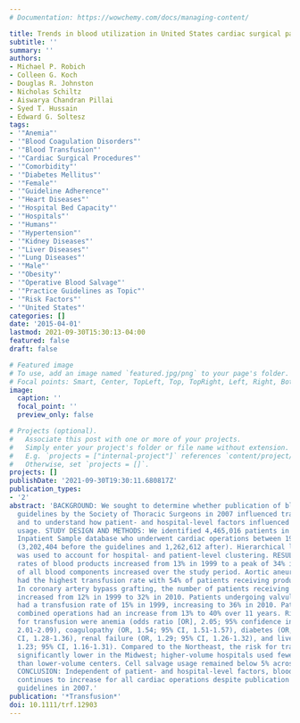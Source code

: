 ```yaml
---
# Documentation: https://wowchemy.com/docs/managing-content/

title: Trends in blood utilization in United States cardiac surgical patients
subtitle: ''
summary: ''
authors:
- Michael P. Robich
- Colleen G. Koch
- Douglas R. Johnston
- Nicholas Schiltz
- Aiswarya Chandran Pillai
- Syed T. Hussain
- Edward G. Soltesz
tags:
- '"Anemia"'
- '"Blood Coagulation Disorders"'
- '"Blood Transfusion"'
- '"Cardiac Surgical Procedures"'
- '"Comorbidity"'
- '"Diabetes Mellitus"'
- '"Female"'
- '"Guideline Adherence"'
- '"Heart Diseases"'
- '"Hospital Bed Capacity"'
- '"Hospitals"'
- '"Humans"'
- '"Hypertension"'
- '"Kidney Diseases"'
- '"Liver Diseases"'
- '"Lung Diseases"'
- '"Male"'
- '"Obesity"'
- '"Operative Blood Salvage"'
- '"Practice Guidelines as Topic"'
- '"Risk Factors"'
- '"United States"'
categories: []
date: '2015-04-01'
lastmod: 2021-09-30T15:30:13-04:00
featured: false
draft: false

# Featured image
# To use, add an image named `featured.jpg/png` to your page's folder.
# Focal points: Smart, Center, TopLeft, Top, TopRight, Left, Right, BottomLeft, Bottom, BottomRight.
image:
  caption: ''
  focal_point: ''
  preview_only: false

# Projects (optional).
#   Associate this post with one or more of your projects.
#   Simply enter your project's folder or file name without extension.
#   E.g. `projects = ["internal-project"]` references `content/project/deep-learning/index.md`.
#   Otherwise, set `projects = []`.
projects: []
publishDate: '2021-09-30T19:30:11.680817Z'
publication_types:
- '2'
abstract: 'BACKGROUND: We sought to determine whether publication of blood conservation
  guidelines by the Society of Thoracic Surgeons in 2007 influenced transfusion rates
  and to understand how patient- and hospital-level factors influenced blood product
  usage. STUDY DESIGN AND METHODS: We identified 4,465,016 patients in the Nationwide
  Inpatient Sample database who underwent cardiac operations between 1999 and 2010
  (3,202,404 before the guidelines and 1,262,612 after). Hierarchical linear modeling
  was used to account for hospital- and patient-level clustering. RESULTS: Transfusion
  rates of blood products increased from 13% in 1999 to a peak of 34% in 2010. Use
  of all blood components increased over the study period. Aortic aneurysm repair
  had the highest transfusion rate with 54% of patients receiving products in 2010.
  In coronary artery bypass grafting, the number of patients receiving blood products
  increased from 12% in 1999 to 32% in 2010. Patients undergoing valvular operations
  had a transfusion rate of 15% in 1999, increasing to 36% in 2010. Patients undergoing
  combined operations had an increase from 13% to 40% over 11 years. Risk factors
  for transfusion were anemia (odds ratio [OR], 2.05; 95% confidence interval [CI],
  2.01-2.09), coagulopathy (OR, 1.54; 95% CI, 1.51-1.57), diabetes (OR, 1.32; 95%
  CI, 1.28-1.36), renal failure (OR, 1.29; 95% CI, 1.26-1.32), and liver disease (OR,
  1.23; 95% CI, 1.16-1.31). Compared to the Northeast, the risk for transfusion was
  significantly lower in the Midwest; higher-volume hospitals used fewer blood products
  than lower-volume centers. Cell salvage usage remained below 5% across all years.
  CONCLUSION: Independent of patient- and hospital-level factors, blood product utilization
  continues to increase for all cardiac operations despite publication of blood conservation
  guidelines in 2007.'
publication: '*Transfusion*'
doi: 10.1111/trf.12903
---
```

